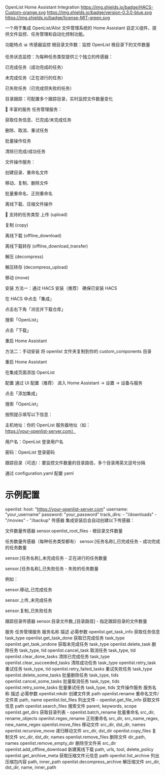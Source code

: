 OpenList Home Assistant Integration
https://img.shields.io/badge/HACS-Custom-orange.svg
https://img.shields.io/badge/version-0.3.0-blue.svg
https://img.shields.io/badge/license-MIT-green.svg

一个用于集成 OpenList/Alist 文件管理系统的 Home Assistant 自定义组件，提供文件监控、任务管理和自动化控制功能。

功能特点
📊 传感器监控
根目录文件数：监控 OpenList 根目录下的文件数量

任务状态监控：为每种任务类型提供三个独立的传感器：

已完成任务（成功完成的任务）

未完成任务（正在进行的任务）

已失败任务（已完成但失败的任务）

目录跟踪：可配置多个跟踪目录，实时监控文件数量变化

🔧 丰富的服务
任务管理服务：

获取任务信息、已完成/未完成任务

删除、取消、重试任务

批量操作任务

清除已完成/成功任务

文件操作服务：

创建目录、重命名文件

移动、复制、删除文件

批量重命名、正则重命名

离线下载、压缩文件操作

🎯 支持的任务类型
上传 (upload)

复制 (copy)

离线下载 (offline_download)

离线下载转存 (offline_download_transfer)

解压 (decompress)

解压转存 (decompress_upload)

移动 (move)

安装
方法一：通过 HACS 安装（推荐）
确保已安装 HACS

在 HACS 中点击「集成」

点击右下角「浏览并下载仓库」

搜索「OpenList」

点击「下载」

重启 Home Assistant

方法二：手动安装
将 openlist 文件夹复制到你的 custom_components 目录

重启 Home Assistant

在集成页面添加 OpenList

配置
通过 UI 配置（推荐）
进入 Home Assistant → 设置 → 设备与服务

点击「添加集成」

搜索「OpenList」

按照提示填写以下信息：

主机地址：你的 OpenList 服务器地址（如：https://your-openlist-server.com）

用户名：OpenList 登录用户名

密码：OpenList 登录密码

跟踪目录（可选）：要监控文件数量的目录路径，多个目录用英文逗号分隔

通过 configuration.yaml 配置
yaml
# 示例配置
openlist:
  host: "https://your-openlist-server.com"
  username: "your_username"
  password: "your_password"
  track_dirs:
    - "/downloads"
    - "/movies"
    - "/backup"
传感器
集成安装后会自动创建以下传感器：

文件数量传感器
sensor.openlist_root_files - 根目录文件数量

任务数量传感器（每种任务类型都有）
sensor.[任务名称]_已完成任务 - 成功完成的任务数量

sensor.[任务名称]_未完成任务 - 正在进行的任务数量

sensor.[任务名称]_已失败任务 - 失败的任务数量

例如：

sensor.移动_已完成任务

sensor.上传_未完成任务

sensor.复制_已失败任务

跟踪目录传感器
sensor.目录文件数_[目录路径] - 指定跟踪目录的文件数量

服务
任务管理服务
服务名称	描述	必需参数
openlist.get_task_info	获取任务信息	task_type
openlist.get_task_done	获取已完成任务	task_type
openlist.get_task_undone	获取未完成任务	task_type
openlist.delete_task	删除任务	task_type, tid
openlist.cancel_task	取消任务	task_type, tid
openlist.clear_done_tasks	清除已完成任务	task_type
openlist.clear_succeeded_tasks	清除成功任务	task_type
openlist.retry_task	重试任务	task_type, tid
openlist.retry_failed_tasks	重试失败任务	task_type
openlist.delete_some_tasks	批量删除任务	task_type, tids
openlist.cancel_some_tasks	批量取消任务	task_type, tids
openlist.retry_some_tasks	批量重试任务	task_type, tids
文件操作服务
服务名称	描述	必需参数
openlist.mkdir	创建文件夹	path
openlist.rename	重命名文件/文件夹	path, name
openlist.list_files	列出文件	-
openlist.get_file_info	获取文件信息	path
openlist.search_files	搜索文件	parent, keywords, scope
openlist.get_dirs	获取目录列表	-
openlist.batch_rename	批量重命名	src_dir, rename_objects
openlist.regex_rename	正则重命名	src_dir, src_name_regex, new_name_regex
openlist.move_files	移动文件	src_dir, dst_dir, names
openlist.recursive_move	递归移动文件	src_dir, dst_dir
openlist.copy_files	复制文件	src_dir, dst_dir, names
openlist.remove_files	删除文件	dir_path, names
openlist.remove_empty_dir	删除空文件夹	src_dir
openlist.add_offline_download	新建离线下载	path, urls, tool, delete_policy
openlist.get_archive_meta	获取压缩文件元信息	path
openlist.list_archive	列出压缩包内容	path, inner_path
openlist.decompress_archive	解压缩文件	src_dir, dst_dir, name, inner_path